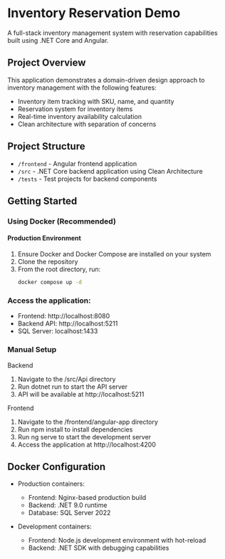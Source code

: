 # Inventory Reservation Demo

A full-stack inventory management system with reservation capabilities built using .NET Core and Angular.

## Project Overview

This application demonstrates a domain-driven design approach to inventory management with the following features:
- Inventory item tracking with SKU, name, and quantity
- Reservation system for inventory items
- Real-time inventory availability calculation
- Clean architecture with separation of concerns

## Project Structure

- `/frontend` - Angular frontend application
- `/src` - .NET Core backend application using Clean Architecture
- `/tests` - Test projects for backend components

## Getting Started

### Using Docker (Recommended)

#### Production Environment
1. Ensure Docker and Docker Compose are installed on your system
2. Clone the repository
3. From the root directory, run:
   ```bash
   docker compose up -d


###  Access the application:

- Frontend: http://localhost:8080
- Backend API: http://localhost:5211
- SQL Server: localhost:1433



### Manual Setup 
Backend
1. Navigate to the /src/Api directory
2. Run dotnet run to start the API server
3. API will be available at http://localhost:5211 

Frontend
1. Navigate to the /frontend/angular-app directory
2. Run npm install to install dependencies
3. Run ng serve to start the development server
4. Access the application at http://localhost:4200


## Docker Configuration
- Production containers:
  - Frontend: Nginx-based production build
  - Backend: .NET 9.0 runtime
  - Database: SQL Server 2022

- Development containers:
  - Frontend: Node.js development environment with hot-reload
  - Backend: .NET SDK with debugging capabilities